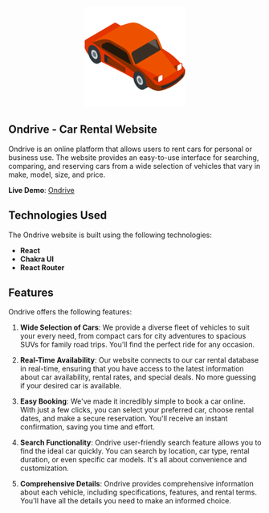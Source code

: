 <!-- [![Header](https://github.com/pvictordev/altcoinx/blob/main/src/assets/crypto-icon.png)](https://github.com/pvictordev/altcoinx/tree/main) -->
<p align="center">
  <img width="200" height="200" src="./src/images/ondrive.png">
</p>

## Ondrive - Car Rental Website
Ondrive is an online platform that allows users to rent cars for personal or business use. The website provides an easy-to-use interface for searching, comparing, and reserving cars from a wide selection of vehicles that vary in make, model, size, and price.

**Live Demo**:  [Ondrive](#)

## Technologies Used
The Ondrive website is built using the following technologies:
- **React**
- **Chakra UI**
- **React Router**

## Features
Ondrive offers the following features:

1. **Wide Selection of Cars**: We provide a diverse fleet of vehicles to suit your every need, from compact cars for city adventures to spacious SUVs for family road trips. You'll find the perfect ride for any occasion.
   
2. **Real-Time Availability**: Our website connects to our car rental database in real-time, ensuring that you have access to the latest information about car availability, rental rates, and special deals. No more guessing if your desired car is available.
   
3. **Easy Booking**: We've made it incredibly simple to book a car online. With just a few clicks, you can select your preferred car, choose rental dates, and make a secure reservation. You'll receive an instant confirmation, saving you time and effort.
   
4. **Search Functionality**: Ondrive user-friendly search feature allows you to find the ideal car quickly. You can search by location, car type, rental duration, or even specific car models. It's all about convenience and customization.
   
5. **Comprehensive Details**: Ondrive provides comprehensive information about each vehicle, including specifications, features, and rental terms. You'll have all the details you need to make an informed choice.

   
<!-- ## How to Use
To run Ondrive locally or integrate it into your project, follow these steps:

1. Clone this repository:
   ```bash
   git clone https://github.com/pvictordev/ondrive.git -->


